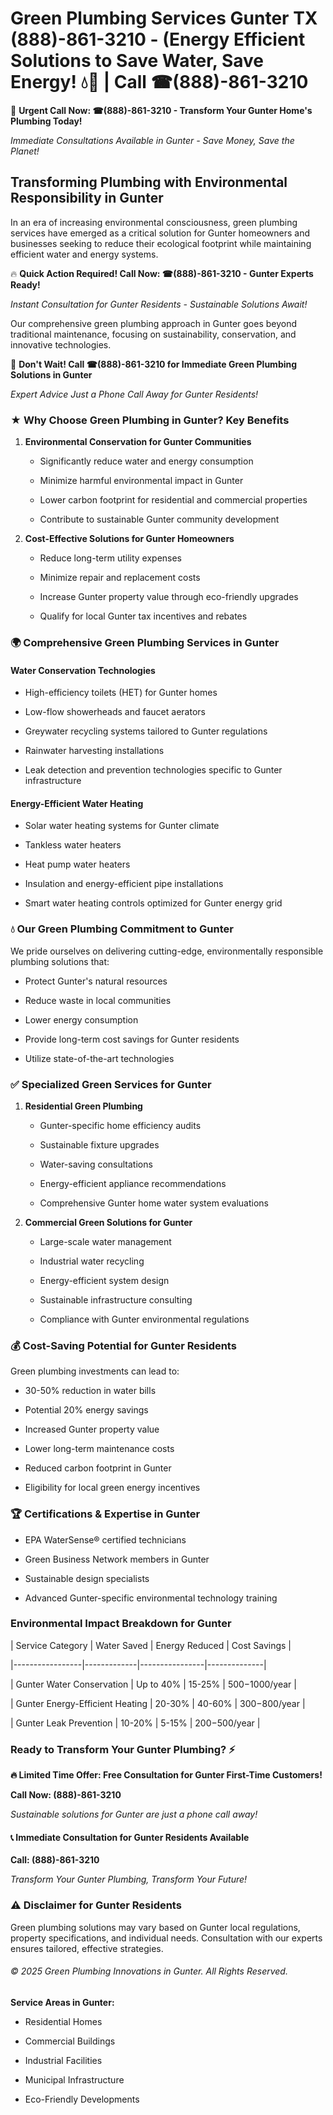 # Green Plumbing Services Gunter TX (888)-861-3210 - (Energy Efficient Solutions to Save Water, Save Energy! 💧🌿 | Call ☎(888)-861-3210

🚨 **Urgent Call Now: ☎(888)-861-3210 - Transform Your Gunter Home's Plumbing Today!**
*Immediate Consultations Available in Gunter - Save Money, Save the Planet!*

## Transforming Plumbing with Environmental Responsibility in Gunter

In an era of increasing environmental consciousness, green plumbing services have emerged as a critical solution for Gunter homeowners and businesses seeking to reduce their ecological footprint while maintaining efficient water and energy systems. 

🔥 **Quick Action Required! Call Now: ☎(888)-861-3210 - Gunter Experts Ready!**
*Instant Consultation for Gunter Residents - Sustainable Solutions Await!*

Our comprehensive green plumbing approach in Gunter goes beyond traditional maintenance, focusing on sustainability, conservation, and innovative technologies.

🚨 **Don't Wait! Call ☎(888)-861-3210 for Immediate Green Plumbing Solutions in Gunter**
*Expert Advice Just a Phone Call Away for Gunter Residents!*

### ★ Why Choose Green Plumbing in Gunter? Key Benefits

1. **Environmental Conservation for Gunter Communities** 
   - Significantly reduce water and energy consumption
   - Minimize harmful environmental impact in Gunter
   - Lower carbon footprint for residential and commercial properties
   - Contribute to sustainable Gunter community development

2. **Cost-Effective Solutions for Gunter Homeowners** 
   - Reduce long-term utility expenses
   - Minimize repair and replacement costs
   - Increase Gunter property value through eco-friendly upgrades
   - Qualify for local Gunter tax incentives and rebates

### 🌍 Comprehensive Green Plumbing Services in Gunter

#### Water Conservation Technologies
- High-efficiency toilets (HET) for Gunter homes
- Low-flow showerheads and faucet aerators
- Greywater recycling systems tailored to Gunter regulations
- Rainwater harvesting installations
- Leak detection and prevention technologies specific to Gunter infrastructure

#### Energy-Efficient Water Heating
- Solar water heating systems for Gunter climate
- Tankless water heaters
- Heat pump water heaters
- Insulation and energy-efficient pipe installations
- Smart water heating controls optimized for Gunter energy grid

### 💧 Our Green Plumbing Commitment to Gunter

We pride ourselves on delivering cutting-edge, environmentally responsible plumbing solutions that:
- Protect Gunter's natural resources
- Reduce waste in local communities
- Lower energy consumption
- Provide long-term cost savings for Gunter residents
- Utilize state-of-the-art technologies

### ✅ Specialized Green Services for Gunter

1. **Residential Green Plumbing**
   - Gunter-specific home efficiency audits
   - Sustainable fixture upgrades
   - Water-saving consultations
   - Energy-efficient appliance recommendations
   - Comprehensive Gunter home water system evaluations

2. **Commercial Green Solutions for Gunter**
   - Large-scale water management
   - Industrial water recycling
   - Energy-efficient system design
   - Sustainable infrastructure consulting
   - Compliance with Gunter environmental regulations

### 💰 Cost-Saving Potential for Gunter Residents

Green plumbing investments can lead to:
- 30-50% reduction in water bills
- Potential 20% energy savings
- Increased Gunter property value
- Lower long-term maintenance costs
- Reduced carbon footprint in Gunter
- Eligibility for local green energy incentives

### 🏆 Certifications & Expertise in Gunter

- EPA WaterSense® certified technicians
- Green Business Network members in Gunter
- Sustainable design specialists
- Advanced Gunter-specific environmental technology training

### Environmental Impact Breakdown for Gunter

| Service Category | Water Saved | Energy Reduced | Cost Savings |
|-----------------|-------------|----------------|--------------|
| Gunter Water Conservation | Up to 40% | 15-25% | $500-$1000/year |
| Gunter Energy-Efficient Heating | 20-30% | 40-60% | $300-$800/year |
| Gunter Leak Prevention | 10-20% | 5-15% | $200-$500/year |

### Ready to Transform Your Gunter Plumbing? ⚡

**🔥 Limited Time Offer: Free Consultation for Gunter First-Time Customers!**

**Call Now: (888)-861-3210**
*Sustainable solutions for Gunter are just a phone call away!*

#### 📞 Immediate Consultation for Gunter Residents Available

**Call: (888)-861-3210**
*Transform Your Gunter Plumbing, Transform Your Future!*

### ⚠️ Disclaimer for Gunter Residents

Green plumbing solutions may vary based on Gunter local regulations, property specifications, and individual needs. Consultation with our experts ensures tailored, effective strategies.

###### © 2025 Green Plumbing Innovations in Gunter. All Rights Reserved.

**Service Areas in Gunter:** 
- Residential Homes
- Commercial Buildings
- Industrial Facilities
- Municipal Infrastructure
- Eco-Friendly Developments